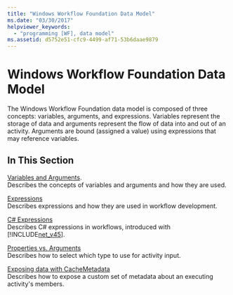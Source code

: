 ```yaml
---
title: "Windows Workflow Foundation Data Model"
ms.date: "03/30/2017"
helpviewer_keywords: 
  - "programming [WF], data model"
ms.assetid: d5752e51-cfc9-4499-af71-53b6daae9879
---
```

# Windows Workflow Foundation Data Model
The Windows Workflow Foundation data model is composed of three concepts: variables, arguments, and expressions. Variables represent the storage of data and arguments represent the flow of data into and out of an activity. Arguments are bound (assigned a value) using expressions that may reference variables.  
  
## In This Section  
 [Variables and Arguments](../../../docs/framework/windows-workflow-foundation/variables-and-arguments.md).  
 Describes the concepts of variables and arguments and how they are used.  
  
 [Expressions](../../../docs/framework/windows-workflow-foundation/expressions.md)  
 Describes expressions and how they are used in workflow development.  
  
 [C# Expressions](../../../docs/framework/windows-workflow-foundation/csharp-expressions.md)  
 Describes C# expressions in workflows, introduced with [!INCLUDE[net_v45](../../../includes/net-v45-md.md)].  
  
 [Properties vs. Arguments](../../../docs/framework/windows-workflow-foundation/properties-vs-arguments.md)  
 Describes how to select which type to use for activity input.  
  
 [Exposing data with CacheMetadata](../../../docs/framework/windows-workflow-foundation/exposing-data-with-cachemetadata.md)  
 Describes how to expose a custom set of metadata about an executing activity's members.
